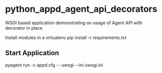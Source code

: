 # python_appd_agent_api_decorators
WSGI based application demonstrating on usage of Agent API with decorator in place

Install modules in a virtualenv
pip install -r requirements.txt

## Start Application ##
pyagent run -c appd.cfg -- uwsgi --ini uwsgi.ini

